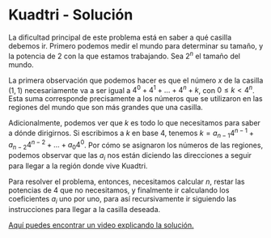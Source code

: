 # Kuadtri - Solución

La dificultad principal de este problema está en saber a qué casilla debemos ir. Primero podemos
medir el mundo para determinar su tamaño, y la potencia de $2$ con la que estamos trabajando. Sea $2^n$
el tamaño del mundo.

La primera observación que podemos hacer es que el número $x$ de la casilla $(1,1)$ necesariamente
va a ser igual a $4^0 + 4^1 + \ldots + 4^n + k$, con $0 \leq k < 4^n$. Esta suma corresponde precisamente
a los números que se utilizaron en las regiones del mundo que son más grandes que una casilla.

Adicionalmente, podemos ver que $k$ es todo lo que necesitamos para saber a dónde dirigirnos. Si escribimos
a $k$ en base $4$, tenemos $k = a_{n-1} 4^{n-1} + a_{n-2} 4^{n-2} + \ldots + a_0 4^0$. Por cómo se asignaron
los números de las regiones, podemos observar que las $a_i$ nos están diciendo las direcciones a seguir para
llegar a la región donde vive Kuadtri.

Para resolver el problema, entonces, necesitamos calcular $n$, restar las potencias de $4$ que no necesitamos,
y finalmente ir calculando los coeficientes $a_i$ uno por uno, para así recursivamente ir siguiendo las
instrucciones para llegar a la casilla deseada.

[Aquí puedes encontrar un video explicando la solución.](https://www.youtube.com/watch?v=5K3bqaRNjy4)